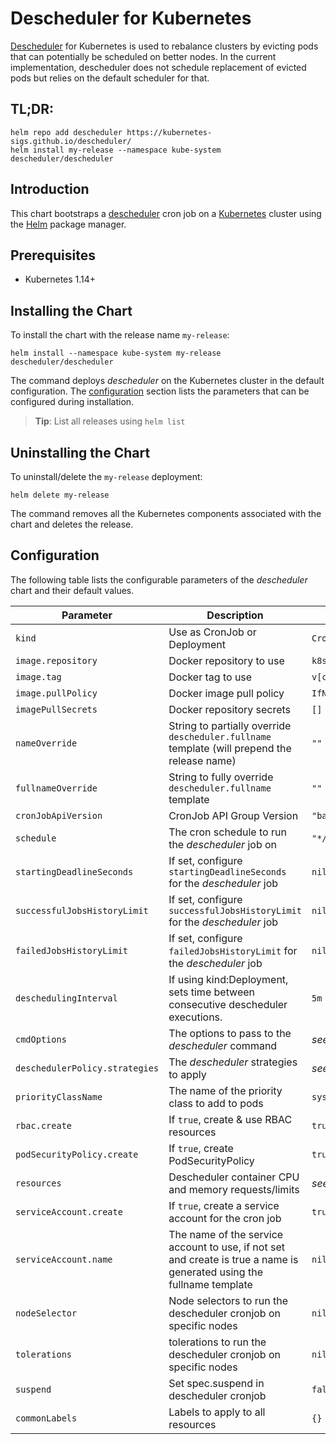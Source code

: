 # Descheduler for Kubernetes

[Descheduler](https://github.com/kubernetes-sigs/descheduler/) for Kubernetes is used to rebalance clusters by evicting pods that can potentially be scheduled on better nodes. In the current implementation, descheduler does not schedule replacement of evicted pods but relies on the default scheduler for that.

## TL;DR:

```shell
helm repo add descheduler https://kubernetes-sigs.github.io/descheduler/
helm install my-release --namespace kube-system descheduler/descheduler
```

## Introduction

This chart bootstraps a [descheduler](https://github.com/kubernetes-sigs/descheduler/) cron job on a [Kubernetes](http://kubernetes.io) cluster using the [Helm](https://helm.sh) package manager.

## Prerequisites

- Kubernetes 1.14+

## Installing the Chart

To install the chart with the release name `my-release`:

```shell
helm install --namespace kube-system my-release descheduler/descheduler
```

The command deploys _descheduler_ on the Kubernetes cluster in the default configuration. The [configuration](#configuration) section lists the parameters that can be configured during installation.

> **Tip**: List all releases using `helm list`

## Uninstalling the Chart

To uninstall/delete the `my-release` deployment:

```shell
helm delete my-release
```

The command removes all the Kubernetes components associated with the chart and deletes the release.

## Configuration

The following table lists the configurable parameters of the _descheduler_ chart and their default values.

| Parameter                      | Description                                                                                                           | Default                              |
| ------------------------------ | --------------------------------------------------------------------------------------------------------------------- | ------------------------------------ |
| `kind`                         | Use as CronJob or Deployment                                                                                          | `CronJob`                            |
| `image.repository`             | Docker repository to use                                                                                              | `k8s.gcr.io/descheduler/descheduler` |
| `image.tag`                    | Docker tag to use                                                                                                     | `v[chart appVersion]`                |
| `image.pullPolicy`             | Docker image pull policy                                                                                              | `IfNotPresent`                       |
| `imagePullSecrets`             | Docker repository secrets                                                                                             | `[]`                                 |
| `nameOverride`                 | String to partially override `descheduler.fullname` template (will prepend the release name)                          | `""`                                 |
| `fullnameOverride`             | String to fully override `descheduler.fullname` template                                                              | `""`                                 |
| `cronJobApiVersion`            | CronJob API Group Version                                                                                             | `"batch/v1"`                         |
| `schedule`                     | The cron schedule to run the _descheduler_ job on                                                                     | `"*/2 * * * *"`                      |
| `startingDeadlineSeconds`      | If set, configure `startingDeadlineSeconds` for the _descheduler_ job                                                 | `nil`                                |
| `successfulJobsHistoryLimit`   | If set, configure `successfulJobsHistoryLimit` for the _descheduler_ job                                              | `nil`                                |
| `failedJobsHistoryLimit`       | If set, configure `failedJobsHistoryLimit` for the _descheduler_ job                                                  | `nil`                                |
| `deschedulingInterval`         | If using kind:Deployment, sets time between consecutive descheduler executions.                                       | `5m`                                 |
| `cmdOptions`                   | The options to pass to the _descheduler_ command                                                                      | _see values.yaml_                    |
| `deschedulerPolicy.strategies` | The _descheduler_ strategies to apply                                                                                 | _see values.yaml_                    |
| `priorityClassName`            | The name of the priority class to add to pods                                                                         | `system-cluster-critical`            |
| `rbac.create`                  | If `true`, create & use RBAC resources                                                                                | `true`                               |
| `podSecurityPolicy.create`     | If `true`, create PodSecurityPolicy                                                                                   | `true`                               |
| `resources`                    | Descheduler container CPU and memory requests/limits                                                                  | _see values.yaml_                    |
| `serviceAccount.create`        | If `true`, create a service account for the cron job                                                                  | `true`                               |
| `serviceAccount.name`          | The name of the service account to use, if not set and create is true a name is generated using the fullname template | `nil`                                |
| `nodeSelector`                 | Node selectors to run the descheduler cronjob on specific nodes                                                       | `nil`                                |
| `tolerations`                  | tolerations to run the descheduler cronjob on specific nodes                                                          | `nil`                                |
| `suspend`                      | Set spec.suspend in descheduler cronjob                                                                               | `false`                              |
| `commonLabels`                 | Labels to apply to all resources                                                                                      | `{}`                                 |
